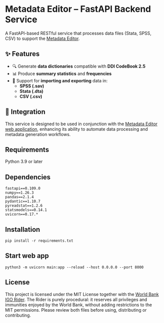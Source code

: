 # Metadata Editor – FastAPI Backend Service

A FastAPI-based RESTful service that processes data files (Stata, SPSS, CSV) to support the [Metadata Editor](https://github.com/worldbank/metadata-editor).

## ✨ Features

- 🔍 Generate **data dictionaries** compatible with **DDI CodeBook 2.5**
- 📊 Produce **summary statistics** and **frequencies**
- 🔄 Support for **importing and exporting** data in:
  - **SPSS (.sav)**
  - **Stata (.dta)**
  - **CSV (.csv)**

## 🔗 Integration

This service is designed to be used in conjunction with the [Metadata Editor web application](https://github.com/worldbank/metadata-editor), enhancing its ability to automate data processing and metadata generation workflows.


## Requirements
Python 3.9 or later

## Dependencies

```
fastapi==0.109.0
numpy==1.26.3
pandas==2.1.4
pydantic==1.10.7
pyreadstat==1.2.6
statsmodels==0.14.1
uvicorn==0.17.*
```

## Installation

```
pip install -r requirements.txt
```

## Start web app

```
python3 -m uvicorn main:app --reload --host 0.0.0.0 --port 8000
```

## License

This project is licensed under the MIT License together with the [World Bank IGO Rider](WB-IGO-RIDER.md). The Rider is purely procedural: it reserves all privileges and immunities enjoyed by the World Bank, without adding restrictions to the MIT permissions. Please review both files before using, distributing or contributing.

